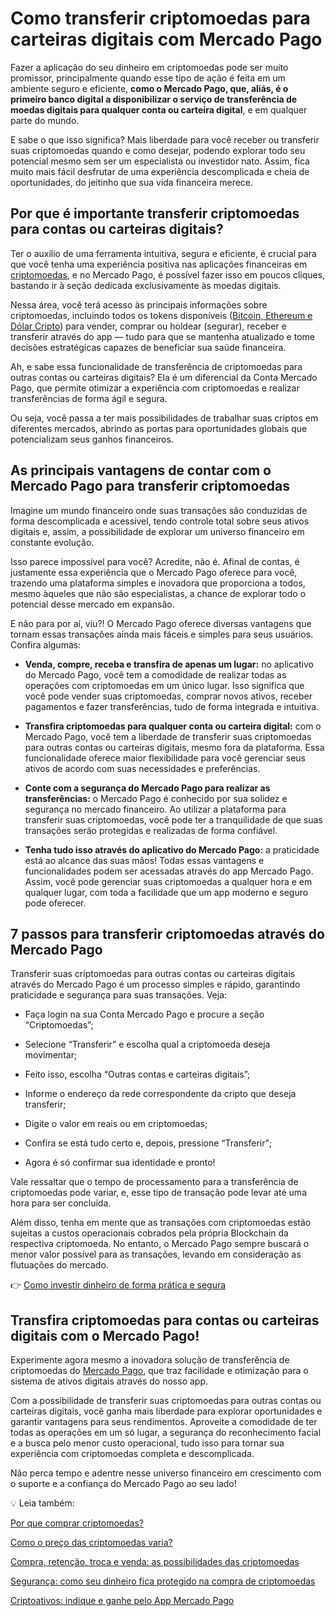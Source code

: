 # Como transferir criptomoedas para carteiras digitais com Mercado Pago

Fazer a aplicação do seu dinheiro em criptomoedas pode ser muito promissor, principalmente quando esse tipo de ação é feita em um ambiente seguro e eficiente, **como o Mercado Pago, que, aliás, é o primeiro banco digital a disponibilizar o serviço de transferência de moedas digitais para qualquer conta ou carteira digital**, e em qualquer parte do mundo.

E sabe o que isso significa? Mais liberdade para você receber ou transferir suas criptomoedas quando e como desejar, podendo explorar todo seu potencial mesmo sem ser um especialista ou investidor nato. Assim, fica muito mais fácil desfrutar de uma experiência descomplicada e cheia de oportunidades, do jeitinho que sua vida financeira merece.

## Por que é importante transferir criptomoedas para contas ou carteiras digitais?

Ter o auxílio de uma ferramenta intuitiva, segura e eficiente, é crucial para que você tenha uma experiência positiva nas aplicações financeiras em [criptomoedas](https://meubolso.mercadopago.com.br/criptomoedas-o-que-sao-e-como-funcionam), e no Mercado Pago, é possível fazer isso em poucos cliques, bastando ir à seção dedicada exclusivamente às moedas digitais.

Nessa área, você terá acesso às principais informações sobre criptomoedas, incluindo todos os tokens disponíveis ([Bitcoin, Ethereum e Dólar Cripto](https://meubolso.mercadopago.com.br/moedas-digitais-no-mercado-pago)) para vender, comprar ou holdear (segurar), receber e transferir através do app — tudo para que se mantenha atualizado e tome decisões estratégicas capazes de beneficiar sua saúde financeira.

Ah, e sabe essa funcionalidade de transferência de criptomoedas para outras contas ou carteiras digitais? Ela é um diferencial da Conta Mercado Pago, que permite otimizar a experiência com criptomoedas e realizar transferências de forma ágil e segura.

Ou seja, você passa a ter mais possibilidades de trabalhar suas criptos em diferentes mercados, abrindo as portas para oportunidades globais que potencializam seus ganhos financeiros.

## As principais vantagens de contar com o Mercado Pago para transferir criptomoedas

Imagine um mundo financeiro onde suas transações são conduzidas de forma descomplicada e acessível, tendo controle total sobre seus ativos digitais e, assim, a possibilidade de explorar um universo financeiro em constante evolução.

Isso parece impossível para você? Acredite, não é. Afinal de contas, é justamente essa experiência que o Mercado Pago oferece para você, trazendo uma plataforma simples e inovadora que proporciona a todos, mesmo àqueles que não são especialistas, a chance de explorar todo o potencial desse mercado em expansão.

E não para por aí, viu?! O Mercado Pago oferece diversas vantagens que tornam essas transações ainda mais fáceis e simples para seus usuários. Confira algumas:

- **Venda, compre, receba e transfira de apenas um lugar:** no aplicativo do Mercado Pago, você tem a comodidade de realizar todas as operações com criptomoedas em um único lugar. Isso significa que você pode vender suas criptomoedas, comprar novos ativos, receber pagamentos e fazer transferências, tudo de forma integrada e intuitiva.

- **Transfira criptomoedas para qualquer conta ou carteira digital:** com o Mercado Pago, você tem a liberdade de transferir suas criptomoedas para outras contas ou carteiras digitais, mesmo fora da plataforma. Essa funcionalidade oferece maior flexibilidade para você gerenciar seus ativos de acordo com suas necessidades e preferências.

- **Conte com a segurança do Mercado Pago para realizar as transferências:** o Mercado Pago é conhecido por sua solidez e segurança no mercado financeiro. Ao utilizar a plataforma para transferir suas criptomoedas, você pode ter a tranquilidade de que suas transações serão protegidas e realizadas de forma confiável.

- **Tenha tudo isso através do aplicativo do Mercado Pago:** a praticidade está ao alcance das suas mãos! Todas essas vantagens e funcionalidades podem ser acessadas através do app Mercado Pago. Assim, você pode gerenciar suas criptomoedas a qualquer hora e em qualquer lugar, com toda a facilidade que um app moderno e seguro pode oferecer.

## 7 passos para transferir criptomoedas através do Mercado Pago

Transferir suas criptomoedas para outras contas ou carteiras digitais através do Mercado Pago é um processo simples e rápido, garantindo praticidade e segurança para suas transações. Veja:

- Faça login na sua Conta Mercado Pago e procure a seção “Criptomoedas”; 

- Selecione “Transferir” e escolha qual a criptomoeda deseja movimentar; 

- Feito isso, escolha “Outras contas e carteiras digitais”;

- Informe o endereço da rede correspondente da cripto que deseja transferir;

- Digite o valor em reais ou em criptomoedas;

- Confira se está tudo certo e, depois, pressione “Transferir"; 

- Agora é só confirmar sua identidade e pronto! 

Vale ressaltar que o tempo de processamento para a transferência de criptomoedas pode variar, e, esse tipo de transação pode levar até uma hora para ser concluída.

Além disso, tenha em mente que as transações com criptomoedas estão sujeitas a custos operacionais cobrados pela própria Blockchain da respectiva criptomoeda. No entanto, o Mercado Pago sempre buscará o menor valor possível para as transações, levando em consideração as flutuações do mercado.

👉 [Como investir dinheiro de forma prática e segura](https://meubolso.mercadopago.com.br/guia-pratico-para-investir-dinheiro)

## Transfira criptomoedas para contas ou carteiras digitais com o Mercado Pago!

Experimente agora mesmo a inovadora solução de transferência de criptomoedas do [Mercado Pago](https://meubolso.mercadopago.com.br/criptomoedas-mercado-pago), que traz facilidade e otimização para o sistema de ativos digitais através do nosso app.

Com a possibilidade de transferir suas criptomoedas para outras contas ou carteiras digitais, você ganha mais liberdade para explorar oportunidades e garantir vantagens para seus rendimentos. Aproveite a comodidade de ter todas as operações em um só lugar, a segurança do reconhecimento facial e a busca pelo menor custo operacional, tudo isso para tornar sua experiência com criptomoedas completa e descomplicada.

Não perca tempo e adentre nesse universo financeiro em crescimento com o suporte e a confiança do Mercado Pago ao seu lado!

💡 Leia também:

[Por que comprar criptomoedas?](https://meubolso.mercadopago.com.br/por-que-comprar-criptomoedas)

[Como o preço das criptomoedas varia?](https://meubolso.mercadopago.com.br/como-o-preco-das-criptomoedas-varia)

[Compra, retenção, troca e venda: as possibilidades das criptomoedas](https://meubolso.mercadopago.com.br/compra-retencao-troca-e-venda-as-possibilidades-das-criptomoedas)

[Segurança: como seu dinheiro fica protegido na compra de criptomoedas](https://meubolso.mercadopago.com.br/seguranca-como-seu-dinheiro-fica-protegido-na-compra-de-criptomoedas)

[Criptoativos: indique e ganhe pelo App Mercado Pago](https://meubolso.mercadopago.com.br/criptomoedas-indique-e-ganhe)